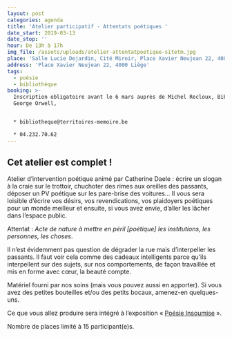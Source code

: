 ```yaml
---
layout: post
categories: agenda
title: 'Atelier participatif - Attentats poétiques '
date_start: 2019-03-13
date_stop: ''
hour: De 13h à 17h
img_file: /assets/uploads/atelier-attentatpoetique-sitetm.jpg
place: 'Salle Lucie Dejardin, Cité Miroir, Place Xavier Neujean 22, 4000 Liège'
address: 'Place Xavier Neujean 22, 4000 Liège'
tags:
  - poésie
  - bibliothèque
booking: >-
  Inscription obligatoire avant le 6 mars auprès de Michel Recloux, Bibliothèque
  George Orwell,


  * bibliotheque@territoires-memoire.be

  * 04.232.70.62
---
```

## **Cet atelier est complet !**

Atelier d’intervention poétique animé par Catherine Daele : écrire un slogan à la craie sur le trottoir, chuchoter des rimes aux oreilles des passants, déposer un PV poétique sur les pare-brise des voitures…  Il vous sera loisible d’écrire vos désirs, vos revendications, vos plaidoyers poétiques pour un monde meilleur et ensuite, si vous avez envie, d’aller les lâcher dans l’espace public.

Attentat : _Acte de nature à mettre en péril \[poétique] les institutions, les personnes, les choses_.

Il n’est évidemment pas question de dégrader la rue mais d’interpeller les passants. Il faut voir cela comme des cadeaux intelligents parce qu’ils interpellent sur des sujets, sur nos comportements, de façon travaillée et mis en forme avec cœur, la beauté compte.

Matériel fourni par nos soins (mais vous pouvez aussi en apporter). Si vous avez des petites bouteilles et/ou des petits bocaux, amenez-en quelques-uns.

Ce que vous allez produire sera intégré à l’exposition « [Poésie Insoumise](https://www.territoires-memoire.be/agenda/2019/02/exposition-poesie-insoumise/) ».

Nombre de places limité à 15 participant(e)s.
